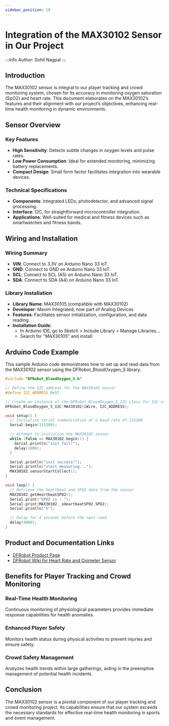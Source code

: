 ```yaml
---
sidebar_position: 10
---
```

# Integration of the MAX30102 Sensor in Our Project

:::info
*Author:* Sohil Nagpal
:::

## Introduction

The MAX30102 sensor is integral to our player tracking and crowd monitoring system, chosen for its accuracy in monitoring oxygen saturation (SpO2) and heart rate. This document elaborates on the MAX30102’s features and their alignment with our project’s objectives, enhancing real-time health monitoring in dynamic environments.

## Sensor Overview

### Key Features
- **High Sensitivity**: Detects subtle changes in oxygen levels and pulse rates.
- **Low Power Consumption**: Ideal for extended monitoring, minimizing battery replacements.
- **Compact Design**: Small form factor facilitates integration into wearable devices.

### Technical Specifications
- **Components**: Integrated LEDs, photodetector, and advanced signal processing.
- **Interface**: I2C, for straightforward microcontroller integration.
- **Applications**: Well-suited for medical and fitness devices such as smartwatches and fitness bands.

## Wiring and Installation

### Wiring Summary
- **VIN**: Connect to 3.3V on Arduino Nano 33 IoT.
- **GND**: Connect to GND on Arduino Nano 33 IoT.
- **SCL**: Connect to SCL (A5) on Arduino Nano 33 IoT.
- **SDA**: Connect to SDA (A4) on Arduino Nano 33 IoT.

### Library Installation
- **Library Name**: MAX30105 (compatible with MAX30102)
- **Developer**: Maxim Integrated, now part of Analog Devices
- **Features**: Facilitates sensor initialization, configuration, and data reading.
- **Installation Guide**:
  - In Arduino IDE, go to Sketch > Include Library > Manage Libraries...
  - Search for "MAX30105" and install.

## Arduino Code Example

This sample Arduino code demonstrates how to set up and read data from the MAX30102 sensor using the DFRobot_BloodOxygen_S library.

```cpp
#include "DFRobot_BloodOxygen_S.h"

// Define the I2C address for the MAX30102 sensor
#define I2C_ADDRESS 0x57

// Create an instance of the DFRobot_BloodOxygen_S_I2C class for I2C communication
DFRobot_BloodOxygen_S_I2C MAX30102(&Wire, I2C_ADDRESS);

void setup() {
  // Initialize serial communication at a baud rate of 115200
  Serial.begin(115200);

  // Attempt to initialize the MAX30102 sensor
  while (false == MAX30102.begin()) {
    Serial.println("init fail!");
    delay(1000);
  }

  Serial.println("init success!");
  Serial.println("start measuring...");
  MAX30102.sensorStartCollect();
}

void loop() {
  // Retrieve the heartbeat and SPO2 data from the sensor
  MAX30102.getHeartbeatSPO2();
  Serial.print("SPO2 is : ");
  Serial.print(MAX30102._sHeartbeatSPO2.SPO2);
  Serial.println("%");

  // Delay for 4 seconds before the next read
  delay(4000);
}
```

## Product and Documentation Links

- [DFRobot Product Page](https://www.dfrobot.com/product-2164.html)
- [DFRobot Wiki for Heart Rate and Oximeter Sensor](https://wiki.dfrobot.com/Heart_Rate_and_Oximeter_Sensor_V2_SKU_SEN0344)

## Benefits for Player Tracking and Crowd Monitoring

### Real-Time Health Monitoring
Continuous monitoring of physiological parameters provides immediate response capabilities for health anomalies.

### Enhanced Player Safety
Monitors health status during physical activities to prevent injuries and ensure safety.

### Crowd Safety Management
Analyzes health trends within large gatherings, aiding in the preemptive management of potential health incidents.

## Conclusion

The MAX30102 sensor is a pivotal component of our player tracking and crowd monitoring project. Its capabilities ensure that our system exceeds the necessary standards for effective real-time health monitoring in sports and event management.
